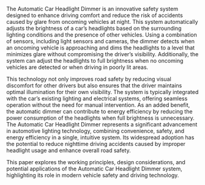 The Automatic Car Headlight Dimmer is an innovative safety system designed to enhance driving comfort and reduce the risk of accidents caused by glare from oncoming vehicles at night. This system automatically adjusts the brightness of a car’s headlights based on the surrounding lighting conditions and the presence of other vehicles. Using a combination of sensors, including light sensors and cameras, the dimmer detects when an oncoming vehicle is approaching and dims the headlights to a level that minimizes glare without compromising the driver’s visibility. Additionally, the system can adjust the headlights to full brightness when no oncoming vehicles are detected or when driving in poorly lit areas.

This technology not only improves road safety by reducing visual discomfort for other drivers but also ensures that the driver maintains optimal illumination for their own visibility. The system is typically integrated with the car’s existing lighting and electrical systems, offering seamless operation without the need for manual intervention. As an added benefit, the automatic dimmer can contribute to energy efficiency by reducing the power consumption of the headlights when full brightness is unnecessary. The Automatic Car Headlight Dimmer represents a significant advancement in automotive lighting technology, combining convenience, safety, and energy efficiency in a single, intuitive system. Its widespread adoption has the potential to reduce nighttime driving accidents caused by improper headlight usage and enhance overall road safety.

This paper explores the working principles, design considerations, and potential applications of the Automatic Car Headlight Dimmer system, highlighting its role in modern vehicle safety and driving technology.

